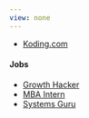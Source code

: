 ```yaml
---
view: none
---
```



- [Koding.com](https://koding.com)

#### Jobs

- [Growth Hacker](growth-hacker/)
- [MBA Intern](mba-intern/)
- [Systems Guru](systems-guru/)

